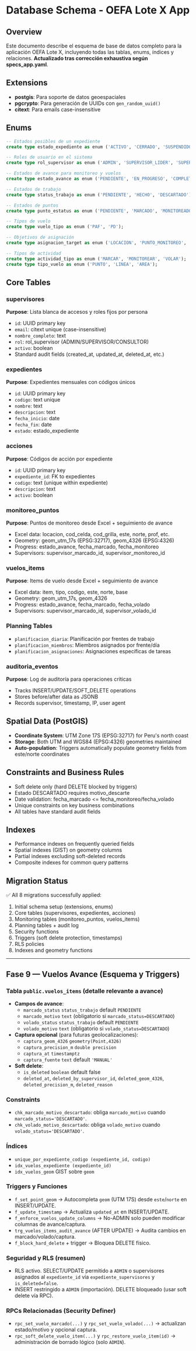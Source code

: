 # Database Schema - OEFA Lote X App

## Overview
Este documento describe el esquema de base de datos completo para la aplicación OEFA Lote X, incluyendo todas las tablas, enums, índices y relaciones. **Actualizado tras corrección exhaustiva según specs_app.yaml**.

## Extensions
- **postgis**: Para soporte de datos geoespaciales
- **pgcrypto**: Para generación de UUIDs con `gen_random_uuid()`
- **citext**: Para emails case-insensitive

## Enums
```sql
-- Estados posibles de un expediente
create type estado_expediente as enum ('ACTIVO', 'CERRADO', 'SUSPENDIDO');

-- Roles de usuario en el sistema
create type rol_supervisor as enum ('ADMIN', 'SUPERVISOR_LIDER', 'SUPERVISOR', 'MONITOR');

-- Estados de avance para monitoreo y vuelos
create type estado_avance as enum ('PENDIENTE', 'EN_PROGRESO', 'COMPLETADO', 'DESCARTADO');

-- Estados de trabajo
create type status_trabajo as enum ('PENDIENTE', 'HECHO', 'DESCARTADO');

-- Estados de puntos
create type punto_estatus as enum ('PENDIENTE', 'MARCADO', 'MONITOREADO', 'MARCADO_Y_MONITOREADO', 'DESCARTADO', 'REPLANTEADO', 'ANADIDO');

-- Tipos de vuelo
create type vuelo_tipo as enum ('PAF', 'PD');

-- Objetivos de asignación
create type asignacion_target as enum ('LOCACION', 'PUNTO_MONITOREO', 'VUELO_ITEM');

-- Tipos de actividad
create type actividad_tipo as enum ('MARCAR', 'MONITOREAR', 'VOLAR');
create type tipo_vuelo as enum ('PUNTO', 'LINEA', 'AREA');
```

## Core Tables

### supervisores
**Purpose**: Lista blanca de accesos y roles fijos por persona
- `id`: UUID primary key
- `email`: citext unique (case-insensitive)
- `nombre_completo`: text
- `rol`: rol_supervisor (ADMIN/SUPERVISOR/CONSULTOR)
- `activo`: boolean
- Standard audit fields (created_at, updated_at, deleted_at, etc.)

### expedientes
**Purpose**: Expedientes mensuales con códigos únicos
- `id`: UUID primary key
- `codigo`: text unique
- `nombre`: text
- `descripcion`: text
- `fecha_inicio`: date
- `fecha_fin`: date
- `estado`: estado_expediente

### acciones
**Purpose**: Códigos de acción por expediente
- `id`: UUID primary key
- `expediente_id`: FK to expedientes
- `codigo`: text (unique within expediente)
- `descripcion`: text
- `activo`: boolean

### monitoreo_puntos
**Purpose**: Puntos de monitoreo desde Excel + seguimiento de avance
- Excel data: locacion, cod_celda, cod_grilla, este, norte, prof, etc.
- Geometry: geom_utm_17s (EPSG:32717), geom_4326 (EPSG:4326)
- Progress: estado_avance, fecha_marcado, fecha_monitoreo
- Supervisors: supervisor_marcado_id, supervisor_monitoreo_id

### vuelos_items
**Purpose**: Items de vuelo desde Excel + seguimiento de avance
- Excel data: item, tipo, codigo, este, norte, base
- Geometry: geom_utm_17s, geom_4326
- Progress: estado_avance, fecha_marcado, fecha_volado
- Supervisors: supervisor_marcado_id, supervisor_volado_id

### Planning Tables
- `planificacion_diaria`: Planificación por frentes de trabajo
- `planificacion_miembros`: Miembros asignados por frente/día
- `planificacion_asignaciones`: Asignaciones específicas de tareas

### auditoria_eventos
**Purpose**: Log de auditoría para operaciones críticas
- Tracks INSERT/UPDATE/SOFT_DELETE operations
- Stores before/after data as JSONB
- Records supervisor, timestamp, IP, user agent

## Spatial Data (PostGIS)
- **Coordinate System**: UTM Zone 17S (EPSG:32717) for Peru's north coast
- **Storage**: Both UTM and WGS84 (EPSG:4326) geometries maintained
- **Auto-population**: Triggers automatically populate geometry fields from este/norte coordinates

## Constraints and Business Rules
- Soft delete only (hard DELETE blocked by triggers)
- Estado DESCARTADO requires motivo_descarte
- Date validation: fecha_marcado <= fecha_monitoreo/fecha_volado
- Unique constraints on key business combinations
- All tables have standard audit fields

## Indexes
- Performance indexes on frequently queried fields
- Spatial indexes (GIST) on geometry columns
- Partial indexes excluding soft-deleted records
- Composite indexes for common query patterns

## Migration Status
✅ All 8 migrations successfully applied:
1. Initial schema setup (extensions, enums)
2. Core tables (supervisores, expedientes, acciones)
3. Monitoring tables (monitoreo_puntos, vuelos_items)
4. Planning tables + audit log
5. Security functions
6. Triggers (soft delete protection, timestamps)
7. RLS policies
8. Indexes and geometry functions

---

## Fase 9 — Vuelos Avance (Esquema y Triggers)

### Tabla `public.vuelos_items` (detalle relevante a avance)
- __Campos de avance__:
  - `marcado_status` `status_trabajo` default `PENDIENTE`
  - `marcado_motivo` `text` (obligatorio si `marcado_status=DESCARTADO`)
  - `volado_status` `status_trabajo` default `PENDIENTE`
  - `volado_motivo` `text` (obligatorio si `volado_status=DESCARTADO`)
- __Captura opcional__ (para futuras geolocalizaciones):
  - `captura_geom_4326` `geometry(Point,4326)`
  - `captura_precision_m` `double precision`
  - `captura_at` `timestamptz`
  - `captura_fuente` `text` default `'MANUAL'`
- __Soft delete__:
  - `is_deleted` `boolean` default false
  - `deleted_at`, `deleted_by_supervisor_id`, `deleted_geom_4326`, `deleted_precision_m`, `deleted_reason`

### Constraints
- `chk_marcado_motivo_descartado`: obliga `marcado_motivo` cuando `marcado_status='DESCARTADO'`.
- `chk_volado_motivo_descartado`: obliga `volado_motivo` cuando `volado_status='DESCARTADO'`.

### Índices
- `unique_por_expediente_codigo (expediente_id, codigo)`
- `idx_vuelos_expediente (expediente_id)`
- `idx_vuelos_geom` GIST sobre `geom`

### Triggers y Funciones
- `f_set_point_geom` → Autocompleta `geom` (UTM 17S) desde `este`/`norte` en INSERT/UPDATE.
- `f_update_timestamp` → Actualiza `updated_at` en INSERT/UPDATE.
- `f_enforce_vuelos_update_columns` → No-ADMIN solo pueden modificar columnas de avance/captura.
- `trg_vuelos_items_audit_avance` (AFTER UPDATE) → Audita cambios en marcado/volado/captura.
- `f_block_hard_delete` + trigger → Bloquea DELETE físico.

### Seguridad y RLS (resumen)
- RLS activo. SELECT/UPDATE permitido a `ADMIN` o supervisores asignados al `expediente_id` vía `expediente_supervisores` y `is_deleted=false`.
- INSERT restringido a `ADMIN` (importación). DELETE bloqueado (usar soft delete vía RPC).

### RPCs Relacionadas (Security Definer)
- `rpc_set_vuelo_marcado(...)` y `rpc_set_vuelo_volado(...)` → actualizan estado/motivo y opcional captura.
- `rpc_soft_delete_vuelo_item(...)` y `rpc_restore_vuelo_item(id)` → administración de borrado lógico (solo `ADMIN`).

